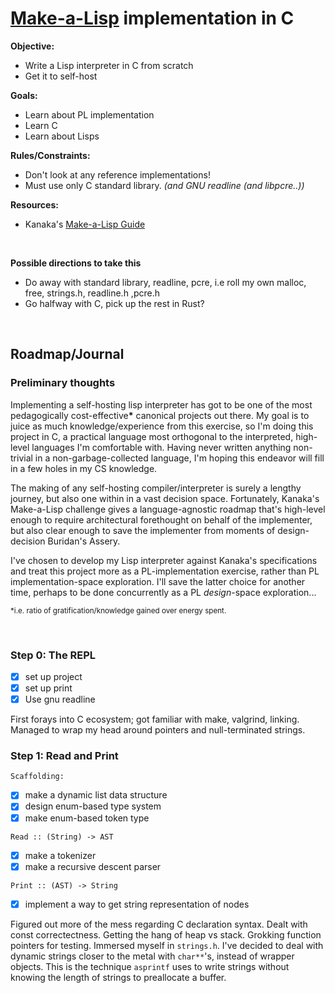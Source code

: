 # [Make-a-Lisp](https://github.com/kanaka/mal) implementation in C

**Objective:**
- Write a Lisp interpreter in C from scratch
- Get it to self-host

**Goals:**
- Learn about PL implementation
- Learn C
- Learn about Lisps

**Rules/Constraints:**
- Don't look at any reference implementations!
- Must use only C standard library. *(and GNU readline (and libpcre..))*

**Resources:**
- Kanaka's [Make-a-Lisp Guide](https://github.com/sleep/mal/blob/master/process/guide.md)



<br/>

**Possible directions to take this**
- Do away with standard library, readline, pcre, i.e roll my own malloc, free, strings.h, readline.h ,pcre.h
- Go halfway with C, pick up the rest in Rust?

<br/>



## Roadmap/Journal

### Preliminary thoughts

Implementing a self-hosting lisp interpreter has got to be one of the most pedagogically cost-effective<b>*</b> canonical projects out there. My goal is to juice as much knowledge/experience from this exercise, so I'm doing this project in C, a practical language most orthogonal to the interpreted, high-level languages I'm comfortable with. Having never written anything non-trivial in a non-garbage-collected language, I'm hoping this endeavor will fill in a few holes in my CS knowledge.

The making of any self-hosting compiler/interpreter is surely a lengthy journey, but also one within in a vast decision space. 
Fortunately, Kanaka's Make-a-Lisp challenge gives a language-agnostic roadmap that's high-level enough to require architectural forethought on behalf of the implementer, but also clear enough to save the implementer from moments of design-decision Buridan's Assery.

I've chosen to develop my Lisp interpreter against Kanaka's specifications and treat this project more as a PL-implementation exercise, rather than PL implementation-space exploration. I'll save the latter choice for another time, perhaps to be done concurrently as a PL *design*-space exploration...

<sub>*i.e. ratio of gratification/knowledge gained over energy spent. </sub>

<br/>

### Step 0: The REPL
- [x] set up project
- [x] set up print
- [x] Use gnu readline

First forays into C ecosystem; got familiar with make, valgrind, linking. Managed to wrap my head around pointers and null-terminated strings.

### Step 1: Read and Print

`Scaffolding:`
- [x] make a dynamic list data structure
- [x] design enum-based type system
- [x] make enum-based token type

`Read :: (String) -> AST`
- [x] make a tokenizer
- [x] make a recursive descent parser

`Print :: (AST) -> String`
- [x] implement a way to get string representation of nodes

Figured out more of the mess regarding C declaration syntax. Dealt with const correctectness. Getting the hang of heap vs stack. Grokking function pointers for testing. Immersed myself in `strings.h`.
I've decided to deal with dynamic strings closer to the metal with `char**`'s, instead of wrapper objects. This is the technique `asprintf` uses to write strings without knowing the length of strings to preallocate a buffer.
